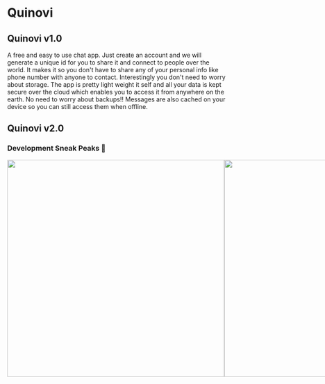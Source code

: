 # Quinovi

## Quinovi v1.0
A free and easy to use chat app. Just create an account and we will generate a unique id for you to share it and connect to people over the world. It makes it so you don't have to share any of your personal info like phone number with anyone to contact.
Interestingly you don't need to worry about storage. The app is pretty light weight it self and all your data is kept secure over the cloud which enables you to access it from anywhere on the earth. No need to worry about backups!!
Messages are also cached on your device so you can still access them when offline.

## Quinovi v2.0
### Development Sneak Peaks 👀
<div style="display: flex">
  <img src="https://user-images.githubusercontent.com/62828604/218323905-518f6f7b-a5db-45fd-8b11-a3e68dc528e9.jpg" height="500">
  <img src="https://user-images.githubusercontent.com/62828604/218323909-dd67d40a-63aa-4b13-8129-de80b938e01c.jpg" height="500">
  <img src="https://user-images.githubusercontent.com/62828604/218323913-e2d3dbb4-7854-447f-8ed4-a21a132512d5.jpg" height="500">
  <img src="https://user-images.githubusercontent.com/62828604/218323914-9593f0a2-c614-4372-b451-d6cb62f6bcfa.jpg" height="500">
  <img src="https://user-images.githubusercontent.com/62828604/218323918-763e3578-91bf-4131-9f3e-58273506f67a.jpg" height="500">
  <img src="https://user-images.githubusercontent.com/62828604/218323921-efb89df7-2ab5-4fb9-91a9-e9f39bdaa042.jpg" height="500">
  <img src="https://user-images.githubusercontent.com/62828604/218323925-def134d4-ef7b-4146-ba3a-79be7b47e672.jpg" height="500">
</div>
